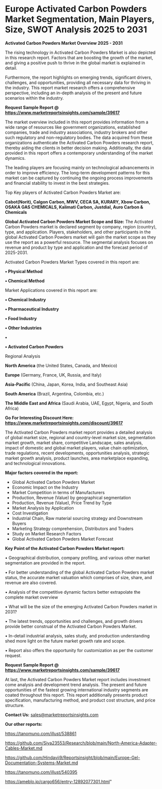 # Europe Activated Carbon Powders Market Segmentation, Main Players, Size, SWOT Analysis 2025 to 2031

<Strong> Activated Carbon Powders Market Overview 2025 - 2031</strong>

The rising technology in Activated Carbon Powders Market is also depicted in this research report. Factors that are boosting the growth of the market, and giving a positive push to thrive in the global market is explained in detail.

Furthermore, the report highlights on emerging trends, significant drivers, challenges, and opportunities, providing all necessary data for thriving in the industry. This report market research offers a comprehensive perspective, including an in-depth analysis of the present and future scenarios within the industry.

<strong>Request Sample Report @ <a href=https://www.marketreportsinsights.com/sample/39617>https://www.marketreportsinsights.com/sample/39617</a></strong>

The market overview included in this report provides information from a wide range of resources like government organizations, established companies, trade and industry associations, industry brokers and other such regulatory and non-regulatory bodies. The data acquired from these organizations authenticate the Activated Carbon Powders research report, thereby aiding the clients in better decision making. Additionally, the data provided in this report offers a contemporary understanding of the market dynamics.

The leading players are focusing mainly on technological advancements in order to improve efficiency. The long-term development patterns for this market can be captured by continuing the ongoing process improvements and financial stability to invest in the best strategies.

Top Key players of Activated Carbon Powders Market are:

<strong>Cabot(Norit), Calgon Carbon, MWV, CECA SA, KURARY, Xbow Carbon, OSAKA GAS CHEMICALS, Kalimati Carbon, Justdial, Auro Carbon & Chemicals</strong>

<strong><b>Global Activated Carbon Powders Market Scope and Size:</b></strong>
The Activated Carbon Powders market is declared segment by company, region (country), type, and application. Players, stakeholders, and other participants in the global Activated Carbon Powders market will gain the market scope as they use the report as a powerful resource. The segmental analysis focuses on revenue and product by type and application and the forecast period of 2025-2031.

Activated Carbon Powders Market Types covered in this report are:

<strong>•  Physical Method

•  Chemical Method</strong>

Market Applications covered in this report are:

<strong>•  Chemical Industry

•  Pharmaceutical Industry

•  Food Industry

•  Other Industries

•  

•  Activated Carbon Powders</strong> 

Regional Analysis

<strong>North America</strong> (the United States, Canada, and Mexico)

<strong>Europe</strong> (Germany, France, UK, Russia, and Italy)

<strong>Asia-Pacific</strong> (China, Japan, Korea, India, and Southeast Asia)

<strong>South America</strong> (Brazil, Argentina, Colombia, etc.)

<strong>The Middle East and Africa</strong> (Saudi Arabia, UAE, Egypt, Nigeria, and South Africa)

<strong>Go For Interesting Discount Here: <a href=https://www.marketreportsinsights.com/discount/39617>https://www.marketreportsinsights.com/discount/39617</a></strong>

The Activated Carbon Powders market report provides a detailed analysis of global market size, regional and country-level market size, segmentation market growth, market share, competitive Landscape, sales analysis, impact of domestic and global market players, value chain optimization, trade regulations, recent developments, opportunities analysis, strategic market growth analysis, product launches, area marketplace expanding, and technological innovations.

<strong><b>Major factors covered in the report:</b></strong>
<ul>
  <li>Global Activated Carbon Powders Market </li>
  <li>Economic Impact on the Industry</li>
  <li>Market Competition in terms of Manufacturers</li>
  <li>Production, Revenue (Value) by geographical segmentation</li>
  <li>Production, Revenue (Value), Price Trend by Type</li>
  <li>Market Analysis by Application</li>
  <li>Cost Investigation</li>
  <li>Industrial Chain, Raw material sourcing strategy and Downstream Buyers</li>
  <li>Marketing Strategy comprehension, Distributors and Traders</li>
  <li>Study on Market Research Factors</li>
  <li>Global Activated Carbon Powders Market Forecast</li>
</ul>

<strong><b>Key Point of the Activated Carbon Powders Market report:</b></strong>

• Geographical distribution, company profiling, and various other market segmentation are provided in the report.

• For better understanding of the global Activated Carbon Powders market status, the accurate market valuation which comprises of size, share, and revenue are also covered.

• Analysis of the competitive dynamic factors better extrapolate the complete market overview

• What will be the size of the emerging Activated Carbon Powders market in 2031?

• The latest trends, opportunities and challenges, and growth drivers provide better construal of the Activated Carbon Powders Market.

• In-detail industrial analysis, sales study, and production understanding shed more light on the future market growth rate and scope.

• Report also offers the opportunity for customization as per the customer request.

<strong>Request Sample Report @ <a href=https://www.marketreportsinsights.com/sample/39617>https://www.marketreportsinsights.com/sample/39617</a></strong>

At last, the Activated Carbon Powders Market report includes investment come analysis and development trend analysis. The present and future opportunities of the fastest growing international industry segments are coated throughout this report. This report additionally presents product specification, manufacturing method, and product cost structure, and price structure.

<strong>Contact Us:</strong>
sales@marketreportsinsights.com

<strong>Our other reports:</strong>

<a href=https://tanomuno.com/illust/538861>https://tanomuno.com/illust/538861</a>

<a href=https://github.com/Siya23553/Research/blob/main/North-America-Adapter-Cables-Market.md>https://github.com/Siya23553/Research/blob/main/North-America-Adapter-Cables-Market.md</a>

<a href=https://github.com/Hindavii9/Reportsinsight/blob/main/Europe-Gel-Documentation-Systems-Market.md>https://github.com/Hindavii9/Reportsinsight/blob/main/Europe-Gel-Documentation-Systems-Market.md</a>

<a href=https://tanomuno.com/illust/540395>https://tanomuno.com/illust/540395</a>

<a href=https://ameblo.jp/cargo656/entry-12892077301.html>https://ameblo.jp/cargo656/entry-12892077301.html</a>"
